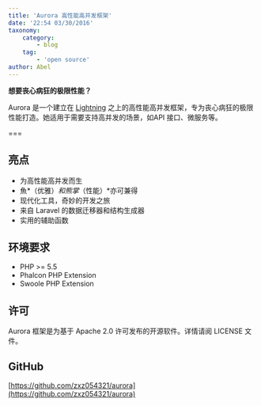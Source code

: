 ```yaml
---
title: 'Aurora 高性能高并发框架'
date: '22:54 03/30/2016'
taxonomy:
    category:
        - blog
    tag:
        - 'open source'
author: Abel
---
```


**想要丧心病狂的极限性能？**

Aurora 是一个建立在 [Lightning](https://github.com/zxz054321/lightning) 之上的高性能高并发框架，专为丧心病狂的极限性能打造。她适用于需要支持高并发的场景，如API 接口、微服务等。

===

## 亮点

 - 为高性能高并发而生
 - 魚*（优雅）*和熊掌*（性能）*亦可兼得
 - 现代化工具，奇妙的开发之旅
 - 来自 Laravel 的数据迁移器和结构生成器
 - 实用的辅助函数

## 环境要求

- PHP >= 5.5
- Phalcon PHP Extension
- Swoole PHP Extension


## 许可

Aurora 框架是为基于 Apache 2.0 许可发布的开源软件。详情请阅 LICENSE 文件。

## GitHub

[https://github.com/zxz054321/aurora](https://github.com/zxz054321/aurora)